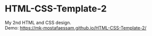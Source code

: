 # HTML-CSS-Template-2
My 2nd HTML and CSS design.<br>
Demo: https://mk-mostafaessam.github.io/HTML-CSS-Template-2/
